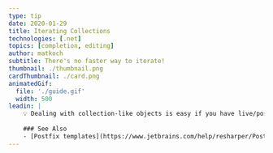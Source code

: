 ```yaml
---
type: tip
date: 2020-01-29
title: Iterating Collections
technologies: [.net]
topics: [completion, editing]
author: matkoch
subtitle: There's no faster way to iterate!
thumbnail: ./thumbnail.png
cardThumbnail: ./card.png
animatedGif:
  file: './guide.gif'
  width: 500
leadin: |
    💡 Dealing with collection-like objects is easy if you have live/postfix templates at your finger tips. Which one is your favorite? ⭐️
    
    ### See Also
    - [Postfix templates](https://www.jetbrains.com/help/resharper/Postfix_Templates.html)
---
```

